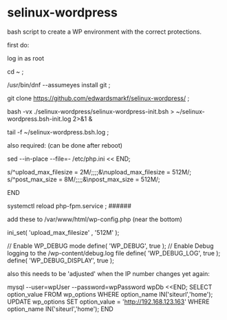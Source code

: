 # selinux-wordpress

bash script to create a WP environment with the correct protections.

first do:

log in as root

cd ~ ;

/usr/bin/dnf  --assumeyes  install git  ;

git clone https://github.com/edwardsmarkf/selinux-wordpress/  ;

bash -vx  ./selinux-wordpress/selinux-wordpress-init.bsh  > ~/selinux-wordpress.bsh-init.log  2>&1  &

tail -f   ~/selinux-wordpress.bsh.log   ;



also required:  (can be done after reboot)

sed --in-place --file=- /etc/php.ini << END;

  s/^upload_max_filesize = 2M/;;;;&\nupload_max_filesize = 512M/; s/^post_max_size = 8M/;;;;&\npost_max_size = 512M/;

END

systemctl reload php-fpm.service  ;   ######   

add these to /var/www/html/wp-config.php (near the bottom)

ini_set( 'upload_max_filesize' , '512M' );

// Enable WP_DEBUG mode
define( 'WP_DEBUG', true );
// Enable Debug logging to the /wp-content/debug.log file
define( 'WP_DEBUG_LOG', true );
define( 'WP_DEBUG_DISPLAY', true );



also this needs to be 'adjusted' when the IP number changes yet again:

mysql   --user=wpUser  --password=wpPassword  wpDb <<END;
    SELECT option_value FROM wp_options WHERE option_name IN('siteurl','home');
    UPDATE  wp_options SET option_value = 'http://192.168.123.163'  WHERE option_name IN('siteurl','home');
END


